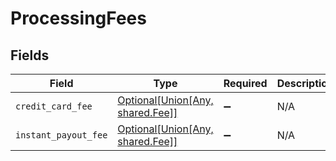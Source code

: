 # ProcessingFees


## Fields

| Field                                                                                         | Type                                                                                          | Required                                                                                      | Description                                                                                   |
| --------------------------------------------------------------------------------------------- | --------------------------------------------------------------------------------------------- | --------------------------------------------------------------------------------------------- | --------------------------------------------------------------------------------------------- |
| `credit_card_fee`                                                                             | [Optional[Union[Any, shared.Fee]]](undefined/models/shared/processingfeescreditcardfee.md)    | :heavy_minus_sign:                                                                            | N/A                                                                                           |
| `instant_payout_fee`                                                                          | [Optional[Union[Any, shared.Fee]]](undefined/models/shared/processingfeesinstantpayoutfee.md) | :heavy_minus_sign:                                                                            | N/A                                                                                           |